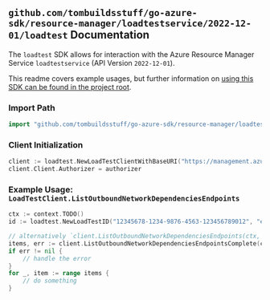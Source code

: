 
## `github.com/tombuildsstuff/go-azure-sdk/resource-manager/loadtestservice/2022-12-01/loadtest` Documentation

The `loadtest` SDK allows for interaction with the Azure Resource Manager Service `loadtestservice` (API Version `2022-12-01`).

This readme covers example usages, but further information on [using this SDK can be found in the project root](https://github.com/tombuildsstuff/go-azure-sdk/tree/main/docs).

### Import Path

```go
import "github.com/tombuildsstuff/go-azure-sdk/resource-manager/loadtestservice/2022-12-01/loadtest"
```


### Client Initialization

```go
client := loadtest.NewLoadTestClientWithBaseURI("https://management.azure.com")
client.Client.Authorizer = authorizer
```


### Example Usage: `LoadTestClient.ListOutboundNetworkDependenciesEndpoints`

```go
ctx := context.TODO()
id := loadtest.NewLoadTestID("12345678-1234-9876-4563-123456789012", "example-resource-group", "loadTestValue")

// alternatively `client.ListOutboundNetworkDependenciesEndpoints(ctx, id)` can be used to do batched pagination
items, err := client.ListOutboundNetworkDependenciesEndpointsComplete(ctx, id)
if err != nil {
	// handle the error
}
for _, item := range items {
	// do something
}
```
